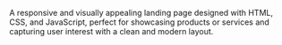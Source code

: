 A responsive and visually appealing landing page designed with HTML, CSS, and JavaScript, perfect for showcasing products or services and capturing user interest with a clean and modern layout.

